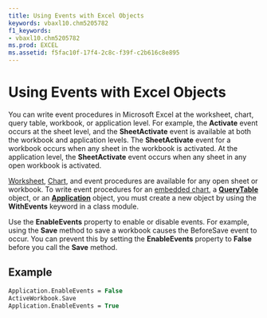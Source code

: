 ```yaml
---
title: Using Events with Excel Objects
keywords: vbaxl10.chm5205782
f1_keywords:
- vbaxl10.chm5205782
ms.prod: EXCEL
ms.assetid: f5fac10f-17f4-2c8c-f39f-c2b616c8e895
---
```



# Using Events with Excel Objects

You can write event procedures in Microsoft Excel at the worksheet, chart, query table, workbook, or application level. For example, the  **Activate** event occurs at the sheet level, and the **SheetActivate** event is available at both the workbook and application levels. The **SheetActivate** event for a workbook occurs when any sheet in the workbook is activated. At the application level, the **SheetActivate** event occurs when any sheet in any open workbook is activated.

 [Worksheet](worksheet-object-events.md),  [Chart](chart-object-events.md), and   event procedures are available for any open sheet or workbook. To write event procedures for an [embedded chart](chart-object-events.md), a  **[QueryTable](querytable-object-events.md)** object, or an **[Application](application-object-excel.md)** object, you must create a new object by using the **WithEvents** keyword in a class module.

Use the  **EnableEvents** property to enable or disable events. For example, using the **Save** method to save a workbook causes the BeforeSave event to occur. You can prevent this by setting the **EnableEvents** property to **False** before you call the **Save** method.


## Example


```vb
Application.EnableEvents = False 
ActiveWorkbook.Save 
Application.EnableEvents = True
```


